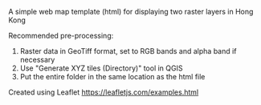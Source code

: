 A simple web map template (html) for displaying two raster layers in Hong Kong

Recommended pre-processing: 
1. Raster data in GeoTiff format, set to RGB bands and alpha band if necessary
2. Use "Generate XYZ tiles (Directory)" tool in QGIS
3. Put the entire folder in the same location as the html file

Created using Leaflet https://leafletjs.com/examples.html
